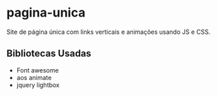 # pagina-unica
Site de página única com links verticais e animações usando JS e CSS.

## Bibliotecas Usadas
- Font awesome
- aos animate
- jquery lightbox

